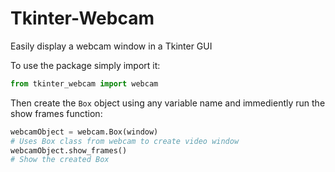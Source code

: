 # Tkinter-Webcam

Easily display a webcam window in a Tkinter GUI

To use the package simply import it:

```python
from tkinter_webcam import webcam
```

Then create the `Box` object using any variable name and immediently run the show frames function:

```python
webcamObject = webcam.Box(window)
# Uses Box class from webcam to create video window
webcamObject.show_frames()
# Show the created Box
```
